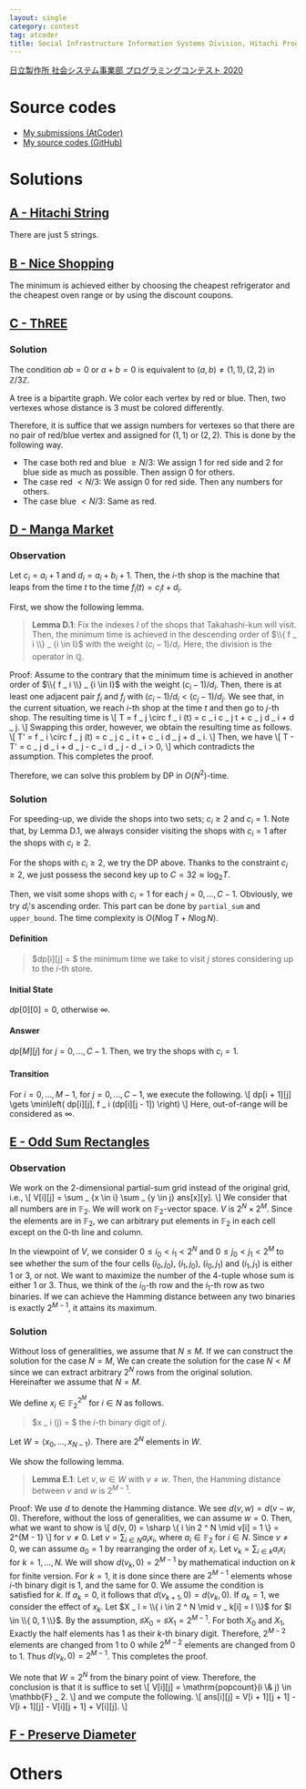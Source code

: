 ```yaml
---
layout: single
category: contest
tag: atcoder
title: Social Infrastructure Information Systems Division, Hitachi Programming Contest 2020
---
```


[日立製作所 社会システム事業部 プログラミングコンテスト 2020](https://atcoder.jp/contests/hitachi2020)

# Source codes

- [My submissions (AtCoder)](https://atcoder.jp/contests/hitachi2020/submissions?f.User=kazunetakahashi)
- [My source codes (GitHub)](https://github.com/kazunetakahashi/atcoder/tree/master/2020/0308_hitachi2020)

# Solutions

## [A - Hitachi String](https://atcoder.jp/contests/hitachi2020/tasks/hitachi2020_a)

There are just $5$ strings.

## [B - Nice Shopping](https://atcoder.jp/contests/hitachi2020/tasks/hitachi2020_b)

The minimum is achieved either by choosing the cheapest refrigerator and the cheapest oven range or by using the discount coupons.

## [C - ThREE](https://atcoder.jp/contests/hitachi2020/tasks/hitachi2020_c)

### Solution

The condition $ab = 0$ or $a + b = 0$ is equivalent to $(a, b) \neq (1, 1), (2, 2)$ in $\mathbb{Z} / 3 \mathbb{Z}$.

A tree is a bipartite graph. We color each vertex by red or blue. Then, two vertexes whose distance is $3$ must be colored differently.

Therefore, it is suffice that we assign numbers for vertexes so that there are no pair of red/blue vertex and assigned for $(1, 1)$ or $(2, 2)$. This is done by the following way.

- The case both red and blue $\geq N / 3$: We assign $1$ for red side and $2$ for blue side as much as possible. Then assign $0$ for others.
- The case red $< N / 3$: We assign $0$ for red side. Then any numbers for others.
- The case blue $< N / 3$: Same as red.

## [D - Manga Market](https://atcoder.jp/contests/hitachi2020/tasks/hitachi2020_d)

### Observation

Let $c _ i = a _ i + 1$ and $d _ i = a _ i + b _ i + 1$. Then, the $i$-th shop is the machine that leaps from the time $t$ to the time $f _ i(t) = c _ i t + d _ i$.

First, we show the following lemma.

> **Lemma D.1**: Fix the indexes $I$ of the shops that Takahashi-kun will visit. Then, the minimum time is achieved in the descending order of $\\{ f _ i \\} _ {i \in I}$ with the weight $(c _ i - 1) / d _ i$. Here, the division is the operator in $\mathbb{Q}$.

Proof: Assume to the contrary that the minimum time is achieved in another order of $\\{ f _ i \\} _ {i \in I}$ with the weight $(c _ i - 1) / d _ i$. Then, there is at least one adjacent pair $f _ i$ and $f _ j$ with $(c _ i - 1) / d _ i < (c _ j - 1) / d _ j$. We see that, in the current situation, we reach $i$-th shop at the time $t$ and then go to $j$-th shop. The resulting time is
\\[
  T = f _ j \circ f _ i (t) = c _ i c _ j t + c _ j d _ i + d _ j.
\\]
Swapping this order, however, we obtain the resulting time as follows.
\\[
  T' = f _ i \circ f _ j (t) = c _ j c _ i t + c _ i d _ j + d _ i.
\\]
Then, we have
\\[
  T - T' = c _ j d _ i + d _ j - c _ i d _ j - d _ i > 0,
\\]
which contradicts the assumption. This completes the proof.

Therefore, we can solve this problem by DP in $O(N ^ 2)$-time.

### Solution

For speeding-up, we divide the shops into two sets; $c _ i \geq 2$ and $c _ i = 1$. Note that, by Lemma D.1, we always consider visiting the shops with $c _ i = 1$ after the shops with $c _ i \geq 2$.

For the shops with $c _ i \geq 2$, we try the DP above. Thanks to the constraint $c _ i \geq 2$, we just possess the second key up to $C = 32 \approx \log _ 2 T$.

Then, we visit some shops with $c _ i = 1$ for each $j = 0, \dots, C - 1$. Obviously, we try $d _ i$'s ascending order. This part can be done by `partial_sum` and `upper_bound`. The time complexity is $O(N \log T + N \log N)$.

#### Definition

> $dp[i][j] = $ the minimum time we take to visit $j$ stores considering up to the $i$-th store.

#### Initial State

$dp[0][0] = 0$, otherwise $\infty$.

#### Answer

$dp[M][j]$ for $j = 0, \dots, C - 1$. Then, we try the shops with $c _ i = 1$.

#### Transition

For $i = 0, \dots, M - 1$, for $j = 0, \dots, C - 1$, we execute the following.
\\[
  dp[i + 1][j] \gets \min\left( dp[i][j], f _ i (dp[i][j - 1]) \right)
\\]
Here, out-of-range will be considered as $\infty$.

## [E - Odd Sum Rectangles](https://atcoder.jp/contests/hitachi2020/tasks/hitachi2020_e)

### Observation

We work on the $2$-dimensional partial-sum grid instead of the original grid, i.e.,
\\[
  V[i][j] = \sum _ {x \in i} \sum _ {y \in j} ans[x][y].
\\]
We consider that all numbers are in $\mathbb{F} _ 2$. We will work on $\mathbb{F} _ 2$-vector space. $V$ is $2 ^ N \times 2 ^ M$. Since the elements are in $\mathbb{F} _ 2$, we can arbitrary put elements in $\mathbb{F} _ 2$ in each cell except on the $0$-th line and column.

In the viewpoint of $V$, we consider $0 \leq i _ 0 < i _ 1 < 2 ^ N$ and $0 \leq j _ 0 < j _ 1 < 2 ^ M$ to see whether the sum of the four cells $(i _ 0, j _ 0)$, $(i _ 1, j _ 0)$, $(i _ 0, j _ 1)$ and $(i _ 1, j _ 1)$ is either $1$ or $3$, or not. We want to maximize the number of the $4$-tuple whose sum is either $1$ or $3$. Thus, we think of the $i _ 0$-th row and the $i _ 1$-th row as two binaries. If we can achieve the Hamming distance between any two binaries is exactly $2 ^ {M - 1}$, it attains its maximum.

### Solution

Without loss of generalities, we assume that $N \leq M$. If we can construct the solution for the case $N = M$, We can create the solution for the case $N < M$ since we can extract arbitrary $2 ^ N$ rows from the original solution. Hereinafter we assume that $N = M$.

We define $x _ i \in \mathbb{F} _ 2 ^ {2 ^ M}$ for $i \in N$ as follows.

> $x _ i (j) = $ the $i$-th binary digit of $j$.

Let $W = \langle x _ 0, \dots, x _ {N - 1} \rangle$. There are $2 ^ N$ elements in $W$.

We show the following lemma.

> **Lemma E.1**: Let $v, w \in W$ with $v \neq w$. Then, the Hamming distance between $v$ and $w$ is $2 ^ {M - 1}$.

Proof: We use $d$ to denote the Hamming distance. We see $d(v, w) = d(v - w, 0)$. Therefore, without the loss of generalities, we can assume $w = 0$. Then, what we want to show is
\\[
  d(v, 0) = \sharp \\{ i \in 2 ^ N \mid v[i] = 1 \\} = 2^{M - 1}
\\]
for $v \neq 0$. Let $v = \sum _ {i \in N} a _ i x _ i$, where $a _i \in \mathbb{F} _ 2$ for $i \in N$. Since $v \neq 0$, we can assume $a _ 0 = 1$ by rearranging the order of $x _ i$. Let $v _ k = \sum _ {i \in k} a _ i x _ i$ for $k = 1, \dots, N$. We will show $d(v _ k, 0) = 2 ^ {M - 1}$ by mathematical induction on $k$ for finite version. For $k = 1$, it is done since there are $2 ^ {M - 1}$ elements whose $i$-th binary digit is $1$, and the same for $0$. We assume the condition is satisfied for $k$. If $a _ k = 0$, it follows that $d(v _ {k + 1}, 0) = d(v _ k, 0)$. If $a _ k = 1$, we consider the effect of $x _ k$. Let $X _ l = \\{ i \in 2 ^ N \mid v _ k[i] = l \\}$ for $l \in \\{ 0, 1 \\}$. By the assumption, $\sharp X _ 0 = \sharp X _ 1 = 2 ^ {M - 1}$. For both $X _ 0$ and $X _ 1$, Exactly the half elements has $1$ as their $k$-th binary digit. Therefore, $2 ^ {M - 2}$ elements are changed from $1$ to $0$ while $2 ^ {M - 2}$ elements are changed from $0$ to $1$. Thus $d(v _ k, 0) = 2 ^ {M - 1}$. This completes the proof.

We note that $W = 2 ^ N$ from the binary point of view. Therefore, the conclusion is that it is suffice to set
\\[
  V[i][j] = \mathrm{popcount}(i \\& j) \in \mathbb{F} _ 2.
\\]
and we compute the following.
\\[
  ans[i][j] = V[i + 1][j + 1] - V[i + 1][j] - V[i][j + 1] + V[i][j].
\\]

## [F - Preserve Diameter](https://atcoder.jp/contests/hitachi2020/tasks/hitachi2020_f)







# Others
